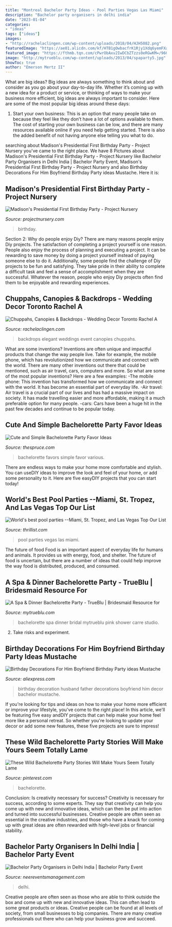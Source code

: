 ```yaml
---
title: "Montreal Bachelor Party Ideas - Pool Parties Vegas Las Miami"
description: "Bachelor party organisers in delhi india"
date: "2023-01-04"
categories:
- "ideas"
tags: ["ideas"]
images:
- "http://rachelaclingen.com/wp-content/uploads/2018/04/HJH5082.png"
featuredImage: "https://ae01.alicdn.com/kf/HTB1gOwbacfrK1Rjy1Xdq6yemFXaI/Birthday-Decorations-For-Him-Boyfriend-Birthday-Party-ideas-Mustache-Husband-Father-Party-Decoration-Bachelor-Party-Decor.jpg"
featured_image: "https://fthmb.tqn.com/cPwrObAxv2IwDCbZTzzs0eRGwKM=/960x0/filters:no_upscale()/bachelorette-party-favors-56b82aa95f9b5829f83daa8e.jpg"
image: "http://mytrueblu.com/wp-content/uploads/2013/04/spaparty5.jpg"
ShowToc: true
author: "Emerson Mertz II"
---
```



What are big ideas?
Big ideas are always something to think about and consider as you go about your day-to-day life. Whether it’s coming up with a new idea for a product or service, or thinking of ways to make your business more efficient, big ideas are always important to consider. Here are some of the most popular big ideas around these days:
1. Start your own business: This is an option that many people take on because they feel like they don’t have a lot of options available to them. The cost of starting your own business can be low, and there are many resources available online if you need help getting started. There is also the added benefit of not having anyone else telling you what to do.


	

		
searching about Madison&#039;s Presidential First Birthday Party - Project Nursery you've came to the right place. We have 8 Pictures about Madison&#039;s Presidential First Birthday Party - Project Nursery like Bachelor Party Organisers in Delhi India | Bachelor Party Event, Madison&#039;s Presidential First Birthday Party - Project Nursery and also Birthday Decorations For Him Boyfriend Birthday Party ideas Mustache. Here it is:
		
    
## Madison&#039;s Presidential First Birthday Party - Project Nursery

<img loading=lazy src="http://projectnursery.com/wp-content/uploads/2014/11/DSC01745.jpg" onerror="this.onerror=null;this.src='https://tse4.mm.bing.net/th?id=OIP.BWmAN--u6Q5y4TVepkG64wHaLH&amp;pid=15.1';" alt="Madison&#039;s Presidential First Birthday Party - Project Nursery">

_Source: projectnursery.com_

>birthday. 

	

Section 2: Why do people enjoy Diy?
There are many reasons people enjoy Diy projects. The satisfaction of completing a project yourself is one reason. People also enjoy the process of planning and executing a project. It can be rewarding to save money by doing a project yourself instead of paying someone else to do it. Additionally, some people find the challenge of Diy projects to be fun and satisfying. They take pride in their ability to complete a difficult task and feel a sense of accomplishment when they are successful. Whatever the reason, people who enjoy Diy projects often find them to be enjoyable and rewarding experiences.

    
## Chuppahs, Canopies &amp; Backdrops - Wedding Decor Toronto Rachel A

<img loading=lazy src="http://rachelaclingen.com/wp-content/uploads/2018/04/HJH5082.png" onerror="this.onerror=null;this.src='https://tse3.mm.bing.net/th?id=OIP.2f2bJDkrxorIpC1S-IMm3wHaE8&amp;pid=15.1';" alt="Chuppahs, Canopies &amp; Backdrops - Wedding Decor Toronto Rachel A">

_Source: rachelaclingen.com_

>backdrops elegant weddings event canopies chuppahs. 

	

What are some inventions?
Inventions are often unique and impactful products that change the way people live. Take for example, the mobile phone, which has revolutionized how we communicate and connect with the world. There are many other inventions out there that could be mentioned, such as air travel, cars, computers and more. So what are some of the most popular inventions? Here are a few examples: 
-The mobile phone: This invention has transformed how we communicate and connect with the world. It has become an essential part of everyday life. 
-Air travel: Air travel is a crucial part of our lives and has had a massive impact on society. It has made travelling easier and more affordable, making it a much preferable option for many people. 
-cars: Cars have been a huge hit in the past few decades and continue to be popular today.

    
## Cute And Simple Bachelorette Party Favor Ideas

<img loading=lazy src="https://fthmb.tqn.com/cPwrObAxv2IwDCbZTzzs0eRGwKM=/960x0/filters:no_upscale()/bachelorette-party-favors-56b82aa95f9b5829f83daa8e.jpg" onerror="this.onerror=null;this.src='https://tse3.mm.bing.net/th?id=OIP.oH3dzujHpFAayMAwxkdy3AHaEn&amp;pid=15.1';" alt="Cute and Simple Bachelorette Party Favor Ideas">

_Source: thespruce.com_

>bachelorette favors simple favor various. 

	

There are endless ways to make your home more comfortable and stylish. You can useDIY ideas to improve the look and feel of your home, or add some personality to it. Here are five easyDIY projects that you can start today!

    
## World&#039;s Best Pool Parties --Miami, St. Tropez, And Las Vegas Top Our List

<img loading=lazy src="http://assets3.thrillist.com/v1/image/1321663/size/tl-horizontal_main/these-are-the-10-best-pool-parties-in-the-world" onerror="this.onerror=null;this.src='https://tse2.mm.bing.net/th?id=OIP.3jIwTp3gOEnlz9JmzsdxZwHaFB&amp;pid=15.1';" alt="World&#039;s best pool parties --Miami, St. Tropez, and Las Vegas Top Our List">

_Source: thrillist.com_

>pool parties vegas las miami. 

	

The future of food
Food is an important aspect of everyday life for humans and animals. It provides us with energy, food, and shelter. The future of food is uncertain, but there are a number of ideas that could help improve the way food is distributed, produced, and consumed.

    
## A Spa &amp; Dinner Bachelorette Party - TrueBlu | Bridesmaid Resource For

<img loading=lazy src="http://mytrueblu.com/wp-content/uploads/2013/04/spaparty5.jpg" onerror="this.onerror=null;this.src='https://tse4.mm.bing.net/th?id=OIP.RME0tS9dW8vbRdgSKgrMCAHaEK&amp;pid=15.1';" alt="A Spa &amp; Dinner Bachelorette Party - TrueBlu | Bridesmaid Resource for">

_Source: mytrueblu.com_

>bachelorette spa dinner bridal mytrueblu pink shower carre studio. 

	

2. Take risks and experiment.

    
## Birthday Decorations For Him Boyfriend Birthday Party Ideas Mustache

<img loading=lazy src="https://ae01.alicdn.com/kf/HTB1gOwbacfrK1Rjy1Xdq6yemFXaI/Birthday-Decorations-For-Him-Boyfriend-Birthday-Party-ideas-Mustache-Husband-Father-Party-Decoration-Bachelor-Party-Decor.jpg" onerror="this.onerror=null;this.src='https://tse4.mm.bing.net/th?id=OIP.8MycO4he8kOUUAtO0PRv3QHaHa&amp;pid=15.1';" alt="Birthday Decorations For Him Boyfriend Birthday Party ideas Mustache">

_Source: aliexpress.com_

>birthday decoration husband father decorations boyfriend him decor bachelor mustache. 

	

If you're looking for tips and ideas on how to make your home more efficient or improve your lifestyle, you've come to the right place! In this article, we'll be featuring five easy andDIY projects that can help make your home feel more like a personal retreat. So whether you're looking to update your decor or add some new features, these five projects are sure to impress!

    
## These Wild Bachelorette Party Stories Will Make Yours Seem Totally Lame

<img loading=lazy src="https://i.pinimg.com/736x/9f/3a/46/9f3a46e4233cc3d842b39b0e5bae6eb7.jpg" onerror="this.onerror=null;this.src='https://tse2.mm.bing.net/th?id=OIP.Sak-UbPaM1La1ewXakgFtgHaLG&amp;pid=15.1';" alt="These Wild Bachelorette Party Stories Will Make Yours Seem Totally Lame">

_Source: pinterest.com_

>bachelorette. 

	

Conclusion: Is creativity necessary for success?
Creativity is necessary for success, according to some experts. They say that creativity can help you come up with new and innovative ideas, which can then be put into action and turned into successful businesses. Creative people are often seen as essential in the creative industries, and those who have a knack for coming up with great ideas are often rewarded with high-level jobs or financial stability.

    
## Bachelor Party Organisers In Delhi India | Bachelor Party Event

<img loading=lazy src="https://www.neereventsmanagement.com/wp-content/uploads/2019/08/Bachelor-Party.jpeg" onerror="this.onerror=null;this.src='https://tse3.mm.bing.net/th?id=OIP.ZJIxCa-7w6ahnkAILM2E3wHaE7&amp;pid=15.1';" alt="Bachelor Party Organisers in Delhi India | Bachelor Party Event">

_Source: neereventsmanagement.com_

>delhi. 

	

Creative people are often seen as those who are able to think outside the box and come up with new and innovative ideas. This can often lead to some great products or ideas. Creative people can be found at all levels of society, from small businesses to big companies. There are many creative professionals out there who can help your business grow and succeed.

